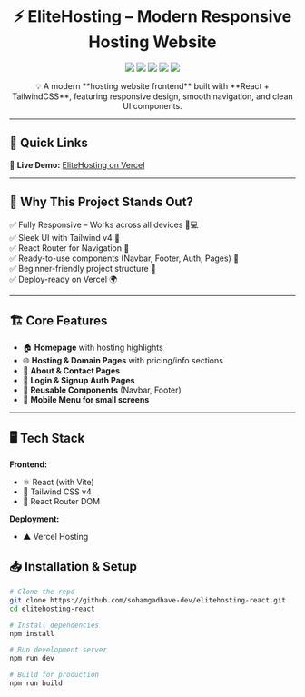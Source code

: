 <h1 align="center">⚡ EliteHosting – Modern Responsive Hosting Website</h1>

<p align="center">
  <img src="https://img.shields.io/badge/React-18-61dafb?logo=react&logoColor=white" />
  <img src="https://img.shields.io/badge/TailwindCSS-4.0-38bdf8?logo=tailwindcss&logoColor=white" />
  <img src="https://img.shields.io/badge/Vite-646CFF?logo=vite&logoColor=white" />
  <img src="https://img.shields.io/badge/React_Router-CA4245?logo=reactrouter&logoColor=white" />
  <img src="https://img.shields.io/badge/Deployed-Vercel-black?logo=vercel" />
</p>

<p align="center">
💡 A modern **hosting website frontend** built with **React + TailwindCSS**, featuring responsive design, smooth navigation, and clean UI components.
</p>

---

## 🚀 Quick Links
🔗 **Live Demo:** [EliteHosting on Vercel](https://elitehosting-react-bby9.vercel.app/)  

---

## 🌟 Why This Project Stands Out?
✅ Fully Responsive – Works across all devices 📱💻  
✅ Sleek UI with Tailwind v4 🎨  
✅ React Router for Navigation 🧭  
✅ Ready-to-use components (Navbar, Footer, Auth, Pages) 🧩  
✅ Beginner-friendly project structure 🚀  
✅ Deploy-ready on Vercel 🌍  

---

## 🏗️ Core Features
- 🏠 **Homepage** with hosting highlights  
- 🌐 **Hosting & Domain Pages** with pricing/info sections  
- 📄 **About & Contact Pages**  
- 🔑 **Login & Signup Auth Pages**  
- 🎯 **Reusable Components** (Navbar, Footer)  
- 📱 **Mobile Menu for small screens**  

---

## 🖥️ Tech Stack
**Frontend:**
- ⚛️ React (with Vite)
- 🎨 Tailwind CSS v4
- 🔗 React Router DOM

**Deployment:**
- ▲ Vercel Hosting


## 📥 Installation & Setup

```bash
# Clone the repo
git clone https://github.com/sohamgadhave-dev/elitehosting-react.git
cd elitehosting-react

# Install dependencies
npm install

# Run development server
npm run dev

# Build for production
npm run build 



